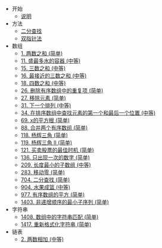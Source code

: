 * 开始
  * [说明](README.md)
* 方法
  * [二分查找](docs/methods/binary-search.md)
  * [双指针法](docs/methods/double-pointer.md)
* 数组
  * [1. 两数之和 (简单)](docs/array/0001.two-sum.md)
  * [11. 盛最多水的容器 (中等)](docs/array/0011.container-with-most-water.md)
  * [15. 三数之和 (中等)](docs/array/0015.3sum.md)
  * [16. 最接近的三数之和 (中等)](docs/array/0016.3sum-closest.md)
  * [18. 四数之和 (中等)](docs/array/0018.4sum.md)
  * [26. 删除有序数组中的重复项 (简单)](docs/array/0026.remove-duplicates-from-sorted-array.md)
  * [27. 移除元素 (简单)](docs/array/0027.remove-element.md)
  * [31. 下一个排列 (中等)](docs/array/0031.next-permutation.md)
  * [34. 在排序数组中查找元素的第一个和最后一个位置 (中等)](docs/array/0034.find-first-and-last-position-of-element-in-sorted-array.md)
  * [69. x的平方根 (简单)](docs/array/0069.sqrtx.md)
  * [88. 合并两个有序数组 (简单)](docs/array/0088.merge-sorted-array.md)
  * [118. 杨辉三角 (简单)](docs/array/0118.pascals-triangle.md)
  * [119. 杨辉三角 II (简单)](docs/array/0119.pascals-triangle-ii.md)
  * [121. 买卖股票的最佳时机 (简单)](docs/array/0121.best-time-to-buy-and-sell-stock.md)
  * [136. 只出现一次的数字 (简单)](docs/array/0136.single-number.md)
  * [209. 长度最小的子数组 (中等)](docs/array/0209.minimum-size-subarray-sum.md)
  * [283. 移动零 (简单)](docs/array/0283.move-zeroes.md)
  * [704. 二分查找 (简单)](docs/array/704.binary-search.md)
  * [904. 水果成篮 (中等)](docs/array/0904.fruit-into-baskets.md)
  * [977. 有序数组的平方 (简单)](docs/array/0977.squares-of-a-sorted-array.md)
  * [1403. 非递增顺序的最小子序列 (简单)](docs/array/1403.minimum-subsequence-in-non-increasing-order.md)
* 字符串
  * [1408. 数组中的字符串匹配 (简单)](docs/string/1408.string-matching-in-an-array.md)
  * [1417. 重新格式化字符串 (简单)](docs/string/1417.reformat-the-string.md)
* 链表
  * [2. 两数相加 (中等)](docs/linkedList/0002.add-two-numbers.md)